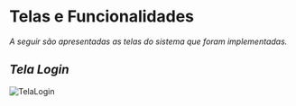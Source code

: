 # Telas e Funcionalidades

_A seguir são apresentadas as telas do sistema que foram implementadas._

##
## _Tela Login_

![TelaLogin](https://github.com/elglaubera/ElevCalls/issues/13#issue-461819894)
